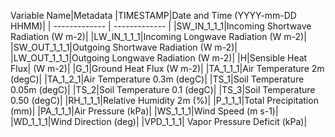 Variable Name|Metadata
|TIMESTAMP|Date and Time (YYYY-mm-DD HHMM)|
| ------------- | ------------- |
|SW_IN_1_1_1|Incoming Shortwave Radiation (W m-2)|
|LW_IN_1_1_1|Incoming Longwave Radiation (W m-2)|
|SW_OUT_1_1_1|Outgoing Shortwave Radiation (W m-2)|
|LW_OUT_1_1_1|Outgoing Longwave Radiation (W m-2)|
|H|Sensible Heat Flux| (W m-2)|
|G_1|Ground Heat Flux (W m-2)|
|TA_1_1_1|Air Temperature 2m (degC)|
|TA_1_2_1|Air Temperature 0.3m (degC)|
|TS_1|Soil Temperature 0.05m (degC)|
|TS_2|Soil Temperature 0.1 (degC)|
|TS_3|Soil Temperature 0.50 (degC)|
|RH_1_1_1|Relative Humidity 2m (%)|
|P_1_1_1|Total Precipitation (mm)|
|PA_1_1_1|Air Pressure (kPa)|
|WS_1_1_1|Wind Speed (m s-1)|
|WD_1_1_1|Wind Direction (deg)|
|VPD_1_1_1| Vapor Pressure Deficit (kPa)|
